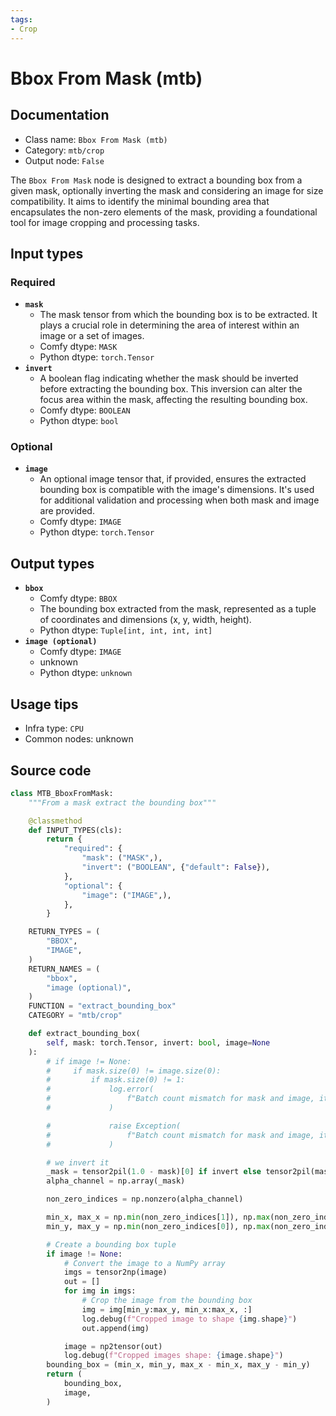 ```yaml
---
tags:
- Crop
---
```


# Bbox From Mask (mtb)
## Documentation
- Class name: `Bbox From Mask (mtb)`
- Category: `mtb/crop`
- Output node: `False`

The `Bbox From Mask` node is designed to extract a bounding box from a given mask, optionally inverting the mask and considering an image for size compatibility. It aims to identify the minimal bounding area that encapsulates the non-zero elements of the mask, providing a foundational tool for image cropping and processing tasks.
## Input types
### Required
- **`mask`**
    - The mask tensor from which the bounding box is to be extracted. It plays a crucial role in determining the area of interest within an image or a set of images.
    - Comfy dtype: `MASK`
    - Python dtype: `torch.Tensor`
- **`invert`**
    - A boolean flag indicating whether the mask should be inverted before extracting the bounding box. This inversion can alter the focus area within the mask, affecting the resulting bounding box.
    - Comfy dtype: `BOOLEAN`
    - Python dtype: `bool`
### Optional
- **`image`**
    - An optional image tensor that, if provided, ensures the extracted bounding box is compatible with the image's dimensions. It's used for additional validation and processing when both mask and image are provided.
    - Comfy dtype: `IMAGE`
    - Python dtype: `torch.Tensor`
## Output types
- **`bbox`**
    - Comfy dtype: `BBOX`
    - The bounding box extracted from the mask, represented as a tuple of coordinates and dimensions (x, y, width, height).
    - Python dtype: `Tuple[int, int, int, int]`
- **`image (optional)`**
    - Comfy dtype: `IMAGE`
    - unknown
    - Python dtype: `unknown`
## Usage tips
- Infra type: `CPU`
- Common nodes: unknown


## Source code
```python
class MTB_BboxFromMask:
    """From a mask extract the bounding box"""

    @classmethod
    def INPUT_TYPES(cls):
        return {
            "required": {
                "mask": ("MASK",),
                "invert": ("BOOLEAN", {"default": False}),
            },
            "optional": {
                "image": ("IMAGE",),
            },
        }

    RETURN_TYPES = (
        "BBOX",
        "IMAGE",
    )
    RETURN_NAMES = (
        "bbox",
        "image (optional)",
    )
    FUNCTION = "extract_bounding_box"
    CATEGORY = "mtb/crop"

    def extract_bounding_box(
        self, mask: torch.Tensor, invert: bool, image=None
    ):
        # if image != None:
        #     if mask.size(0) != image.size(0):
        #         if mask.size(0) != 1:
        #             log.error(
        #                 f"Batch count mismatch for mask and image, it can either be 1 mask for X images, or X masks for X images (mask: {mask.shape} | image: {image.shape})"
        #             )

        #             raise Exception(
        #                 f"Batch count mismatch for mask and image, it can either be 1 mask for X images, or X masks for X images (mask: {mask.shape} | image: {image.shape})"
        #             )

        # we invert it
        _mask = tensor2pil(1.0 - mask)[0] if invert else tensor2pil(mask)[0]
        alpha_channel = np.array(_mask)

        non_zero_indices = np.nonzero(alpha_channel)

        min_x, max_x = np.min(non_zero_indices[1]), np.max(non_zero_indices[1])
        min_y, max_y = np.min(non_zero_indices[0]), np.max(non_zero_indices[0])

        # Create a bounding box tuple
        if image != None:
            # Convert the image to a NumPy array
            imgs = tensor2np(image)
            out = []
            for img in imgs:
                # Crop the image from the bounding box
                img = img[min_y:max_y, min_x:max_x, :]
                log.debug(f"Cropped image to shape {img.shape}")
                out.append(img)

            image = np2tensor(out)
            log.debug(f"Cropped images shape: {image.shape}")
        bounding_box = (min_x, min_y, max_x - min_x, max_y - min_y)
        return (
            bounding_box,
            image,
        )

```
